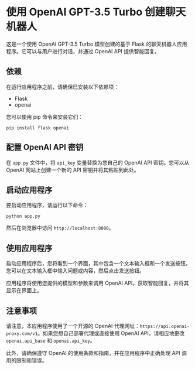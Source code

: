 # 使用 OpenAI GPT-3.5 Turbo 创建聊天机器人

这是一个使用 OpenAI GPT-3.5 Turbo 模型创建的基于 Flask 的聊天机器人应用程序。它可以与用户进行对话，并通过 OpenAI API 提供智能回复。

## 依赖

在运行应用程序之前，请确保已安装以下依赖项：

- Flask
- openai

您可以使用 pip 命令来安装它们：

```
pip install flask openai
```

## 配置 OpenAI API 密钥

在 `app.py` 文件中，将 `api_key` 变量替换为您自己的 OpenAI API 密钥。您可以从 OpenAI 网站上创建一个新的 API 密钥并将其粘贴到此处。

## 启动应用程序

要启动应用程序，请运行以下命令：

```
python app.py
```

然后在浏览器中访问 `http://localhost:8080`。

## 使用应用程序

启动应用程序后，您将看到一个界面，其中包含一个文本输入框和一个发送按钮。您可以在文本输入框中输入问题或内容，然后点击发送按钮。

应用程序将使用您提供的模型和参数来调用 OpenAI API，获取智能回复，并将其显示在界面上。

## 注意事项

请注意，本应用程序使用了一个开源的 OpenAI 代理网址：`https://api.openai-proxy.com/v1`。如果您想自己部署代理或直接使用 OpenAI API，请相应地更改 `openai.api_base` 和 `openai.api_key`。

此外，请确保遵守 OpenAI 的使用条款和指南，并在应用程序中正确处理 API 调用的限制和错误。